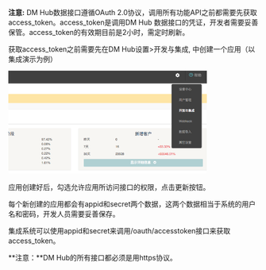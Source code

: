 **注意:** DM Hub数据接口遵循OAuth 2.0协议，调用所有功能API之前都需要先获取access_token。access_token是调用DM Hub 数据接口的凭证，开发者需要妥善保管。access_token的有效期目前是2小时，需定时刷新。

获取access_token之前需要先在DM Hub设置>开发与集成, 中创建一个应用（以集成演示为例）

<img src="../resources/create4.png" width="400"/>

应用创建好后，勾选允许应用所访问接口的权限，点击更新按钮。

每个新创建的应用都会有appid和secret两个数据，这两个数据相当于系统的用户名和密码，开发人员需要妥善保存。

集成系统可以使用appid和secret来调用/oauth/accesstoken接口来获取access_token。

**注意：**DM Hub的所有接口都必须是用https协议。
